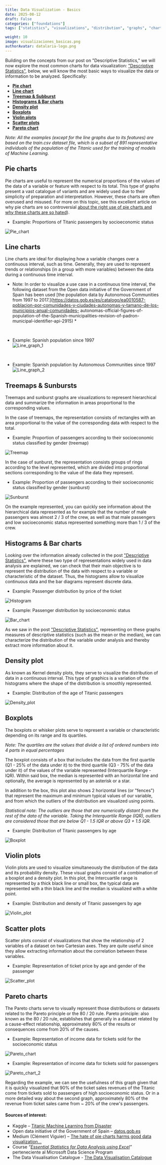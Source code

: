 ```yaml
---
title: Data Visualization - Basics
date: 2025-08-12
draft: False
categories: ["foundations"]
tags: ["statistics", "visualizations", "distribution", "graphs", "charts"]

weight: 10
image: visualizaciones_basicas.png
authorAvatar: datalaria-logo.png
---
```


Building on the concepts from our post on "Descriptive Statistics," we will now explore the most common charts for data visualization: ["Descriptive Statistics"](https://datalaria.com/en/posts/descriptive-analysis/), below, we will know the most basic ways to visualize the data or information to be analyzed. Specifically:

- **[Pie chart](#pie_chart)**
- **[Line chart](#line_chart)**
- **[Treemap & Subburst](#hierarchical_graphs)**
- **[Histograms & Bar charts](#histograms)**
- **[Density plot](#density_plot)**
- **[Boxplots](#boxplot)**
- **[Violin plots](#violin_plot)**
- **[Scatter plots](#scatter_plot)**
- **[Pareto chart](#pareto_chart)**

*Note: All the examples (except for the line graphs due to its features) are based on the train.csv dataset file, which is a subset of 891 representative individuals of the population of the Titanic used for the training of models of Machine Learning.*

## <a name="pie_chart"></a>Pie charts

Pie charts are useful to represent the numerical proportions of the values of the data of a variable or feature with respect to its total. This type of graphs present a vast catalogue of variants and are widely used due to their simplicity of preparation and interpretation. However, these charts are often overused and misused. For more on this topic, see this excellent article on why pie charts are so controversial [about the right use of pie charts and why these charts are so hated](https://medium.com/@clmentviguier/the-hate-of-pie-charts-harms-good-data-visualization-cc7cfed243b6)).

 * Example: Proportions of Titanic passengers by socioeconomic status

![Pie_chart](pie_chart.png)

## <a name="line_chart"></a>Line charts
Line charts are ideal for displaying how a variable changes over a continuous interval, such as time. Generally, they are used to represent trends or relationships (in a group with more variables) between the data during a continuous time interval.

 * Note: In order to visualize a use case in a continuous time interval, the following dataset from the Open data initiative of the Government of Spain has been used [the population data by Autonomous Communities from 1997 to 2017.](https://datos.gob.es/es/catalogo/ea0010587-poblacion-por-comunidades-y-ciudades-autonomas-y-tamano-de-los-municipios-anual-comunidades- autonomas-official-figures-of-population-of-the-Spanish-municipalities-revision-of-padron-municipal-identifier-api-2915) *

</br>

 * Example: Spanish population since 1997  
![Line_graph_1](line_graph_1.png)
</br>

 * Example: Spanish population by Autonomous Communities since 1997
![Line_graph_2](line_graph_2.png)


## <a name="hierarchical_graphs"></a>Treemaps & Sunbursts
Treemaps and sunburst graphs are visualizations to represent hierarchical data and summarize the information in areas proportional to the corresponding values.

In the case of treemaps, the representation consists of rectangles with an area proportional to the value of the corresponding data with respect to the total.
</br>

 * Example: Proportion of passengers according to their socioeconomic status classified by gender (treemap)

![Treemap](treemap.png)

In the case of sunburst, the representation consists groups of rings according to the level represented, which are divided into proportional sections corresponding to the value of the data they represent.
</br>

 * Example: Proportion of passengers according to their socioeconomic status classified by gender (sunburst)

![Sunburst](sunburst.png)

On the example represented, you can quickly see information about the hierarchical data represented as for example that the number of male passengers was almost 2 / 3 of the crew, as well as that male passengers and low socioeconomic status represented something more than 1 / 3 of the crew.

## <a name="histograms"></a>Histograms & Bar charts
Looking over the information already collected in the post ["Descriptive Statistics"](https://datalaria.com/en/posts/descriptive-analysis/), where these two type of representations widely used in data analysis are explained, we can check that their main objective is to represent the distribution of the data with respect to a variable or characteristic of the dataset. Thus, the histograms allow to visualize continuous data and the bar diagrams represent discrete data.
</br>

 * Example: Passenger distribution by price of the ticket

![Histogram](histogram.png)
</br>

 * Example: Passenger distribution by socioeconomic status

![Bar_chart](bar_chart.png)

As we saw in the post ["Descriptive Statistics"](https://www.datalaria.com/en/post/fundamentos/2018-10-07-estadistica-descriptiva/), representing on these graphs measures of descriptive statistics (such as the mean or the median), we can characterize the distribution of the variable under analysis and thereby extract more information about it.

## <a name="density_plot"></a>Density plot
As known as Kernel density plots, they serve to visualize the distribution of data in a continuous interval. This type of graphics is a variation of the histograms where the shape of the distribution is smoothly represented.
</br>

* Example: Distribution of the age of Titanic passengers  

![Density_plot](grafico_densidad.png)

## <a name="boxplot"></a>Boxplots
The boxplots or whisker plots serve to represent a variable or characteristic depending on its range and its quartiles.

*Note: The quartiles are the values that divide a list of ordered numbers into 4 parts in equal percentages*

The boxplot consists of a box that includes the data from the first quartile (Q1 - 25% of the data under it) to the third quartile (Q3 - 75% of the data under it) of the values ​​of the variable represented (Interquartile Range - IQR). Within said box, the median is represented with an horizontal line and optionally, the average is represented by an asterisk or a star.

In addition to the box, this plot also shows 2 horizontal lines (or "fences") that represent the maximum and minimum typical values ​​of our variable, and from which the outliers ​​of the distribution are visualized using points.

*Statistical note: The outliers are those that are numerically distant from the rest of the data of the variable. Taking the Interquartile Range (IQR), outliers ​​are considered those that are below Q1 - 1.5 IQR or above Q3 + 1.5 IQR.*
</br>

* Example: Distribution of Titanic passengers by age

![Boxplot](boxplot.png)

## <a name="violin_plot"></a>Violin plots
Violin plots are used to visualize simultaneously the distribution of the data and its probability density. These visual graphs consist of a combination of a boxplot and a density plot. In this plot, the Intercuartile range is represented by a thick black line or small box, the typical data are represented with a thin black line and the median is visualized with a white point.
</br>

* Example: Distribution and density of Titanic passengers by age

![Violin_plot](violin_plot.png)

## <a name="scatter_plot"></a>Scatter plots
Scatter plots consist of visualizations that show the relationship of 2 variables of a dataset on two Cartesian axes. They are quite useful since they allow extracting information about the correlation between these variables.
</br>

* Example: Representation of ticket price by age and gender of the passenger

![Scatter_plot](scatter_plot.png)

## <a name="pareto_chart"></a>Pareto charts
The Pareto charts serve to visually represent those distributions or datasets related to the Pareto principle or the 80 / 20 rule.
Pareto principle: also known as the 80 / 20 rule, establishes that generally in a dataset related by a cause-effect relationship, approximately 80% of the results or consequences come from 20% of the causes.
</br>

* Example: Representation of income data for tickets sold for the socioeconomic status

![Pareto_chart](pareto_chart_1.png)  

* Example: Representation of income data for tickets sold for passengers

![Pareto_chart_2](pareto_chart_2.png)

Regarding the example, we can see the usefulness of this graph given that it is quickly visualized that 90% of the ticket sales revenues of the Titanic come from tickets sold to passengers of high socioeconomic status. Or in a more detailed way about the second graph, approximately 80% of the revenue from ticket sales came from ~ 20% of the crew's passengers.
</br>

#### Sources of interest:
- Kaggle – [Titanic Machine Learning from Disaster](https://www.kaggle.com/c/titanic)
- Open data initiative of the Government of Spain – [datos.gob.es](https://datos.gob.es/en)
- Medium (Clément Viguier) – [The hate of pie charts harms good data visualization...](https://medium.com/@clmentviguier/the-hate-of-pie-charts-harms-good-data-visualization-cc7cfed243b6)
- Course _“[Essential Statistics for Data Analysis using Excel](https://courses.edx.org/courses/course-v1:Microsoft+DAT222x+1T2017/course/)”_ perteneciente al Microsoft Data Science Program
- The Data Visualisation Catalogue - [The Data Visualisation Catalogue](https://datavizcatalogue.com/index.html)
